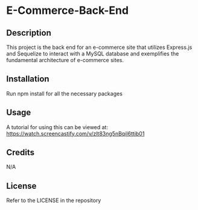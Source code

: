 # E-Commerce-Back-End

## Description

This project is the back end for an e-commerce site that utilizes Express.js and Sequelize to interact with a MySQL database and exemplifies the fundamental architecture of e-commerce sites.

## Installation

Run npm install for all the necessary packages

## Usage

A tutorial for using this can be viewed at: https://watch.screencastify.com/v/zlt83ng5nBqiI6ttib01

## Credits

N/A

## License

Refer to the LICENSE in the repository
